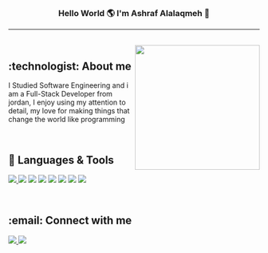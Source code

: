 ### <p align=center>Hello World 🌎 I'm Ashraf Alalaqmeh 👋 </p>
<hr />
<br>
<img align=right height="250px" src="https://cdn.dribbble.com/users/1162077/screenshots/3848914/programmer.gif" />

<h2>:technologist: About me</h2> 
 
<p >I Studied Software Engineering and i am a Full-Stack Developer  from jordan, I enjoy using my attention to detail, my love for making things that change the world like programming

<p>


</br>



<h2> 💼 Languages & Tools</h2>

<p>
<a href ="https://www.w3schools.com"> <img src="https://img.shields.io/badge/JavaScript-323330?style=for-the-badge&logo=javascript&logoColor=F7DF1E" />  </a>
<img src="https://img.shields.io/badge/HTML5-E34F26?style=for-the-badge&logo=html5&logoColor=white" />
<img src="https://img.shields.io/badge/CSS3-1572B6?style=for-the-badge&logo=css3&logoColor=white" />
<img src="https://img.shields.io/badge/MongoDB-4EA94B?style=for-the-badge&logo=mongodb&logoColor=white" />
<img src="https://img.shields.io/badge/Node.js-339933?style=for-the-badge&logo=nodedotjs&logoColor=white" />
<img src="https://img.shields.io/badge/Express.js-000000?style=for-the-badge&logo=express&logoColor=white" />
<img src="https://img.shields.io/badge/React-20232A?style=for-the-badge&logo=react&logoColor=61DAFB" />
<img src="https://img.shields.io/badge/Bootstrap-563D7C?style=for-the-badge&logo=bootstrap&logoColor=white" />
</p>



</br>

<!--
[![Top Langs](https://github-readme-stats.vercel.app/api/top-langs/?username=AshrafSAlalaqmeh&layout=compact)](https://github.com/C6-AshrafSAlalaqmeh/MERAKI_Academy_Project_4/github-readme-stats)

<img align="center" src="https://github-readme-stats.vercel.app/api/top-langs/?username=AshrafSAlalaqmeh&theme=radical&layout=compact" />
-->
<p>

 
<h2>:email: Connect with me </h2> 
</p>
<p>
<a href='https://www.linkedin.com/in/ashrafalalaqmeh/'> <img src="https://img.shields.io/badge/LinkedIn-0077B5?style=for-the-badge&logo=linkedin&logoColor=white" /> </a>
  <a href='mailto:ashraf.alalaqmeh@gmail.com'> <img src="https://img.shields.io/badge/Gmail-D14836?style=for-the-badge&logo=gmail&logoColor=white" /> </a>
  
</p>





<!-- **AshrafSAlalaqmeh/AshrafSAlalaqmeh** is a ✨ _special_ ✨ repository because its `README.md` (this file) appears on your GitHub profile.

Here are some ideas to get you started:

- 🔭 I’m currently working on ...
- 🌱 I’m currently learning ...
- 👯 I’m looking to collaborate on ...
- 🤔 I’m looking for help with ...
- 💬 Ask me about ...
- 📫 How to reach me: ...
- 😄 Pronouns: ...
- ⚡ Fun fact: ... -->

